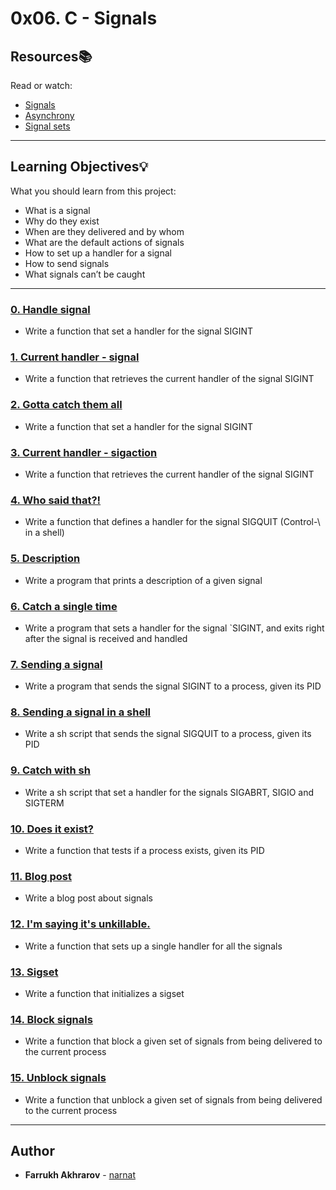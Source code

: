 # 0x06. C - Signals

## Resources:books:
Read or watch:
* [Signals](https://intranet.hbtn.io/rltoken/ukPkQ6GGQY_8Q5f-dBALdQ)
* [Asynchrony](https://intranet.hbtn.io/rltoken/tOCa7cR0tnL9U9S61pfCmw)
* [Signal sets](https://intranet.hbtn.io/rltoken/khUw0UIowrZpgxSmc1brTA)

---
## Learning Objectives:bulb:
What you should learn from this project:

* What is a signal
* Why do they exist
* When are they delivered and by whom
* What are the default actions of signals
* How to set up a handler for a signal
* How to send signals
* What signals can’t be caught

---

### [0. Handle signal](./0-handle_signal.c)
* Write a function that set a handler for the signal SIGINT


### [1. Current handler - signal](./1-current_handler_signal.c)
* Write a function that retrieves the current handler of the signal SIGINT


### [2. Gotta catch them all](./2-handle_sigaction.c)
* Write a function that set a handler for the signal SIGINT


### [3. Current handler - sigaction](./3-current_handler_sigaction.c)
* Write a function that retrieves the current handler of the signal SIGINT


### [4. Who said that?!](./4-trace_signal_sender.c)
* Write a function that defines a handler for the signal SIGQUIT (Control-\ in a shell)


### [5. Description](./5-signal_describe.c)
* Write a program that prints a description of a given signal


### [6. Catch a single time](./6-suspend.c)
* Write a program that sets a handler for the signal `SIGINT, and exits right after the signal is received and handled


### [7. Sending a signal](./7-signal_send.c)
* Write a program that sends the signal SIGINT to a process, given its PID


### [8. Sending a signal in a shell](./8-signal_send.sh)
* Write a sh script that sends the signal SIGQUIT to a process, given its PID


### [9. Catch with sh](./9-handle_signal.sh)
* Write a sh script that set a handler for the signals SIGABRT, SIGIO and SIGTERM


### [10. Does it exist?](./10-pid_exist.c)
* Write a function that tests if a process exists, given its PID


### [11. Blog post](./100-all_in_one.c)
* Write a blog post about signals


### [12. I'm saying it's unkillable.](./101-sigset_init.c)
* Write a function that sets up a single handler for all the signals


### [13. Sigset](./102-signals_block.c)
* Write a function that initializes a sigset


### [14. Block signals](./103-signals_unblock.c)
* Write a function that block a given set of signals from being delivered to the current process


### [15. Unblock signals](./104-handle_pending.c)
* Write a function that unblock a given set of signals from being delivered to the current process


---

## Author
* **Farrukh Akhrarov** - [narnat](https://github.com/narnat)